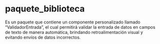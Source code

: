 # paquete_biblioteca
Es un paquete que contiene un componente personalizado llamado “ValidadorEntrada”, el cual permitirá validar la entrada de datos en campos de texto de manera automática, brindando retroalimentación visual y evitando envíos de datos incorrectos.
